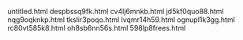untitled.html
despbssq9fk.html
cv4lj6mnkb.html
jd5kf0quo88.html
nqg9oqknkp.html
tkslir3poqo.html
lvqmr14h59.html
ognupl1k3gg.html
rc80vt585k8.html
oh8sb6nn56s.html
598lp8frees.html